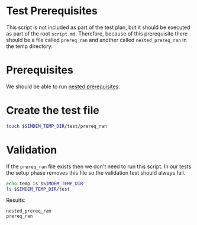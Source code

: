 # Test Prerequisites

This script is not included as part of the test plan, but it should be
executed as part of the root `script.md`. Therefore, because of this
prerequisite there should be a file called `prereq_ran` and another
called `nested_prereq_ran` in the temp directory.

# Prerequisites

We should be able to run [nested prerequisites](./nested_prereq.md).

# Create the test file

```bash
touch $SIMDEM_TEMP_DIR/test/prereq_ran
```

# Validation

If the `prereq_ran` file exists then we don't need to run this
script. In our tests the setup phase removes this file so the
validation test should always fail.

```bash
echo temp is $SIMDEM_TEMP_DIR
ls $SIMDEM_TEMP_DIR/test
```

Results:

```
nested_prereq_ran
prereq_ran
```
